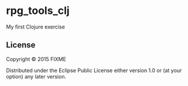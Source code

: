 # rpg_tools_clj

My first Clojure exercise

## License

Copyright © 2015 FIXME

Distributed under the Eclipse Public License either version 1.0 or (at
your option) any later version.
